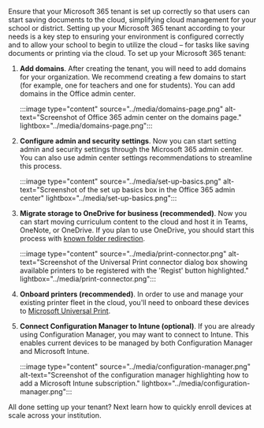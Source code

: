 Ensure that your Microsoft 365 tenant is set up correctly so that users can start saving documents to the cloud, simplifying cloud management for your school or district. Setting up your Microsoft 365 tenant according to your needs is a key step to ensuring your environment is configured correctly and to allow your school to begin to utilize the cloud – for tasks like saving documents or printing via the cloud. To set up your Microsoft 365 tenant:


1. **Add domains**. After creating the tenant, you will need to add domains for your organization. We recommend creating a few domains to start (for example, one for teachers and one for students). You can add domains in the Office admin center. 

    :::image type="content" source="../media/domains-page.png" alt-text="Screenshot of Office 365 admin center on the domains page." lightbox="../media/domains-page.png":::

2. **Configure admin and security settings**. Now you can start setting admin and security settings through the Microsoft 365 admin center. You can also use admin center settings recommendations to streamline this process.

    :::image type="content" source="../media/set-up-basics.png" alt-text="Screenshot of the set up basics box in the Office 365 admin center" lightbox="../media/set-up-basics.png":::

3. **Migrate storage to OneDrive for business (recommended)**. Now you can start moving curriculum content to the cloud and host it in Teams, OneNote, or OneDrive. If you plan to use OneDrive, you should start this process with [known folder redirection](/onedrive/redirect-known-folders).

   :::image type="content" source="../media/print-connector.png" alt-text="Screenshot of the Universal Print connector dialog box showing available printers to be registered with the 'Regist' button highlighted." lightbox="../media/print-connector.png":::

4. **Onboard printers (recommended)**. In order to use and manage your existing printer fleet in the cloud, you'll need to onboard these devices to [Microsoft Universal Print](/universal-print/).

5. **Connect Configuration Manager to Intune (optional)**. If you are already using Configuration Manager, you may want to connect to Intune. This enables current devices to be managed by both Configuration Manager and Microsoft Intune.

   :::image type="content" source="../media/configuration-manager.png" alt-text="Screenshot of the configuration manager highlighting how to add a Microsoft Intune subscription." lightbox="../media/configuration-manager.png":::

All done setting up your tenant? Next learn how to quickly enroll devices at scale across your institution.
